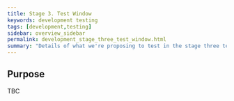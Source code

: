 ```yaml
---
title: Stage 3. Test Window
keywords: development testing
tags: [development,testing]
sidebar: overview_sidebar
permalink: development_stage_three_test_window.html
summary: "Details of what we're proposing to test in the stage three test window"
---
```


## Purpose ##

TBC
